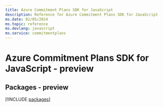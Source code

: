```yaml
---
title: Azure Commitment Plans SDK for JavaScript
description: Reference for Azure Commitment Plans SDK for JavaScript
ms.date: 02/05/2024
ms.topic: reference
ms.devlang: javascript
ms.service: commitmentplans
---
```

# Azure Commitment Plans SDK for JavaScript - preview
## Packages - preview
[!INCLUDE [packages](commitment-plans-index.md)]